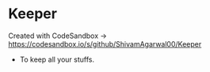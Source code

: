 # Keeper
Created with CodeSandbox -> https://codesandbox.io/s/github/ShivamAgarwal00/Keeper
- To keep all your stuffs.
 
